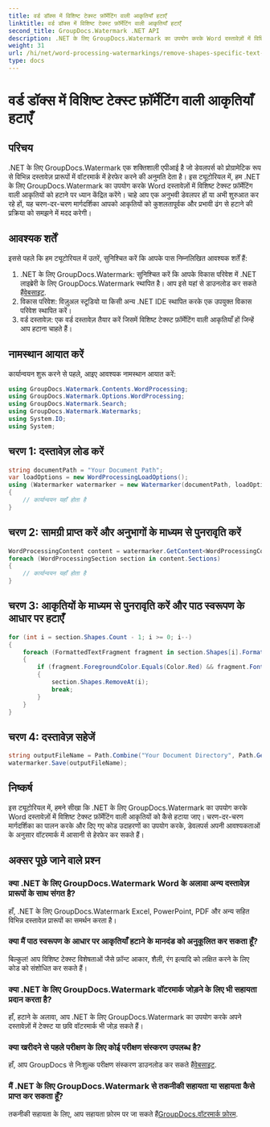 ```yaml
---
title: वर्ड डॉक्स में विशिष्ट टेक्स्ट फ़ॉर्मेटिंग वाली आकृतियाँ हटाएँ
linktitle: वर्ड डॉक्स में विशिष्ट टेक्स्ट फ़ॉर्मेटिंग वाली आकृतियाँ हटाएँ
second_title: GroupDocs.Watermark .NET API
description: .NET के लिए GroupDocs.Watermark का उपयोग करके Word दस्तावेज़ों में विशिष्ट टेक्स्ट फ़ॉर्मेटिंग वाली आकृतियों को हटाने का तरीका जानें। वॉटरमार्क के कुशल हेरफेर के लिए हमारे गाइड का पालन करें।
weight: 31
url: /hi/net/word-processing-watermarkings/remove-shapes-specific-text-formatting-word-docs/
type: docs
---
```

# वर्ड डॉक्स में विशिष्ट टेक्स्ट फ़ॉर्मेटिंग वाली आकृतियाँ हटाएँ

## परिचय
.NET के लिए GroupDocs.Watermark एक शक्तिशाली एपीआई है जो डेवलपर्स को प्रोग्रामेटिक रूप से विभिन्न दस्तावेज़ प्रारूपों में वॉटरमार्क में हेरफेर करने की अनुमति देता है। इस ट्यूटोरियल में, हम .NET के लिए GroupDocs.Watermark का उपयोग करके Word दस्तावेज़ों में विशिष्ट टेक्स्ट फ़ॉर्मेटिंग वाली आकृतियों को हटाने पर ध्यान केंद्रित करेंगे। चाहे आप एक अनुभवी डेवलपर हों या अभी शुरुआत कर रहे हों, यह चरण-दर-चरण मार्गदर्शिका आपको आकृतियों को कुशलतापूर्वक और प्रभावी ढंग से हटाने की प्रक्रिया को समझने में मदद करेगी।
## आवश्यक शर्तें
इससे पहले कि हम ट्यूटोरियल में उतरें, सुनिश्चित करें कि आपके पास निम्नलिखित आवश्यक शर्तें हैं:
1.  .NET के लिए GroupDocs.Watermark: सुनिश्चित करें कि आपके विकास परिवेश में .NET लाइब्रेरी के लिए GroupDocs.Watermark स्थापित है। आप इसे यहां से डाउनलोड कर सकते हैं[वेबसाइट](https://releases.groupdocs.com/Watermark/net/).
2. विकास परिवेश: विज़ुअल स्टूडियो या किसी अन्य .NET IDE स्थापित करके एक उपयुक्त विकास परिवेश स्थापित करें।
3. वर्ड दस्तावेज़: एक वर्ड दस्तावेज़ तैयार करें जिसमें विशिष्ट टेक्स्ट फ़ॉर्मेटिंग वाली आकृतियाँ हों जिन्हें आप हटाना चाहते हैं।

## नामस्थान आयात करें
कार्यान्वयन शुरू करने से पहले, आइए आवश्यक नामस्थान आयात करें:
```csharp
using GroupDocs.Watermark.Contents.WordProcessing;
using GroupDocs.Watermark.Options.WordProcessing;
using GroupDocs.Watermark.Search;
using GroupDocs.Watermark.Watermarks;
using System.IO;
using System;
```
## चरण 1: दस्तावेज़ लोड करें
```csharp
string documentPath = "Your Document Path";
var loadOptions = new WordProcessingLoadOptions();
using (Watermarker watermarker = new Watermarker(documentPath, loadOptions))
{
    // कार्यान्वयन यहाँ होता है
}
```
## चरण 2: सामग्री प्राप्त करें और अनुभागों के माध्यम से पुनरावृति करें
```csharp
WordProcessingContent content = watermarker.GetContent<WordProcessingContent>();
foreach (WordProcessingSection section in content.Sections)
{
    // कार्यान्वयन यहाँ होता है
}
```
## चरण 3: आकृतियों के माध्यम से पुनरावृति करें और पाठ स्वरूपण के आधार पर हटाएँ
```csharp
for (int i = section.Shapes.Count - 1; i >= 0; i--)
{
    foreach (FormattedTextFragment fragment in section.Shapes[i].FormattedTextFragments)
    {
        if (fragment.ForegroundColor.Equals(Color.Red) && fragment.Font.FamilyName == "Arial")
        {
            section.Shapes.RemoveAt(i);
            break;
        }
    }
}
```
## चरण 4: दस्तावेज़ सहेजें
```csharp
string outputFileName = Path.Combine("Your Document Directory", Path.GetFileName(documentPath));
watermarker.Save(outputFileName);
```

## निष्कर्ष
इस ट्यूटोरियल में, हमने सीखा कि .NET के लिए GroupDocs.Watermark का उपयोग करके Word दस्तावेज़ों में विशिष्ट टेक्स्ट फ़ॉर्मेटिंग वाली आकृतियों को कैसे हटाया जाए। चरण-दर-चरण मार्गदर्शिका का पालन करके और दिए गए कोड उदाहरणों का उपयोग करके, डेवलपर्स अपनी आवश्यकताओं के अनुसार वॉटरमार्क में आसानी से हेरफेर कर सकते हैं।
## अक्सर पूछे जाने वाले प्रश्न
### क्या .NET के लिए GroupDocs.Watermark Word के अलावा अन्य दस्तावेज़ प्रारूपों के साथ संगत है?
हाँ, .NET के लिए GroupDocs.Watermark Excel, PowerPoint, PDF और अन्य सहित विभिन्न दस्तावेज़ प्रारूपों का समर्थन करता है।
### क्या मैं पाठ स्वरूपण के आधार पर आकृतियाँ हटाने के मानदंड को अनुकूलित कर सकता हूँ?
बिल्कुल! आप विशिष्ट टेक्स्ट विशेषताओं जैसे फ़ॉन्ट आकार, शैली, रंग इत्यादि को लक्षित करने के लिए कोड को संशोधित कर सकते हैं।
### क्या .NET के लिए GroupDocs.Watermark वॉटरमार्क जोड़ने के लिए भी सहायता प्रदान करता है?
हाँ, हटाने के अलावा, आप .NET के लिए GroupDocs.Watermark का उपयोग करके अपने दस्तावेज़ों में टेक्स्ट या छवि वॉटरमार्क भी जोड़ सकते हैं।
### क्या खरीदने से पहले परीक्षण के लिए कोई परीक्षण संस्करण उपलब्ध है?
 हाँ, आप GroupDocs से निःशुल्क परीक्षण संस्करण डाउनलोड कर सकते हैं[वेबसाइट](https://releases.groupdocs.com/).
### मैं .NET के लिए GroupDocs.Watermark से तकनीकी सहायता या सहायता कैसे प्राप्त कर सकता हूँ?
 तकनीकी सहायता के लिए, आप सहायता फ़ोरम पर जा सकते हैं[GroupDocs.वॉटरमार्क फ़ोरम](https://forum.groupdocs.com/c/watermark/19).